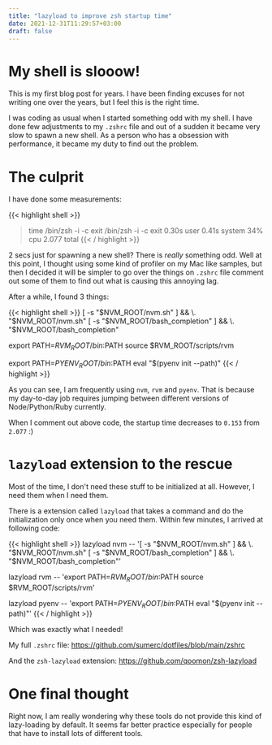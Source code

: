 ```yaml
---
title: "lazyload to improve zsh startup time"
date: 2021-12-31T11:29:57+03:00
draft: false
---
```


# My shell is slooow!

This is my first blog post for years. I have been finding excuses for not writing one over 
the years, but I feel this is the right time.

I was coding as usual when I started something odd with my shell. I have done few adjustments
to my `.zshrc` file and out of a sudden it became very slow to spawn a new shell. As a person
who has a obsession with performance, it became my duty to find out the problem.

# The culprit

I have done some measurements:

{{< highlight shell >}}
> time /bin/zsh -i -c exit
/bin/zsh -i -c exit  0.30s user 0.41s system 34% cpu 2.077 total
{{< / highlight >}}

2 secs just for spawning a new shell? There is <i>really</i> something odd. Well at this point,
I thought using some kind of profiler on my Mac like samples, but then I decided it will be simpler 
to go over the things on `.zshrc` file comment out some of them to find out what is causing this annoying 
lag.

After a while, I found 3 things:

{{< highlight shell >}}
[ -s "$NVM_ROOT/nvm.sh" ] && \. "$NVM_ROOT/nvm.sh"
[ -s "$NVM_ROOT/bash_completion" ] && \. "$NVM_ROOT/bash_completion"

export PATH=$RVM_ROOT/bin:$PATH
source $RVM_ROOT/scripts/rvm

export PATH=$PYENV_ROOT/bin:$PATH
eval "$(pyenv init --path)"
{{< / highlight >}}

As you can see, I am frequently using `nvm`, `rvm` and `pyenv`. That is because my day-to-day job requires jumping between 
different versions of Node/Python/Ruby currently.

When I comment out above code, the startup time decreases to `0.153` from `2.077` :)

# `lazyload` extension to the rescue

Most of the time, I don't need these stuff to be initialized at all. However, I need them
when I need them.

There is a extension called `lazyload` that takes a command and do the initialization only once
when you need them. Within few minutes, I arrived at following code:

{{< highlight shell >}}
lazyload nvm -- '[ -s "$NVM_ROOT/nvm.sh" ] && \. "$NVM_ROOT/nvm.sh"
    [ -s "$NVM_ROOT/bash_completion" ] && \. "$NVM_ROOT/bash_completion"'

lazyload rvm -- 'export PATH=$RVM_ROOT/bin:$PATH
    source $RVM_ROOT/scripts/rvm'

lazyload pyenv -- 'export PATH=$PYENV_ROOT/bin:$PATH
    eval "$(pyenv init --path)"'
{{< / highlight >}}

Which was exactly what I needed!

My full `.zshrc` file: https://github.com/sumerc/dotfiles/blob/main/zshrc

And the `zsh-lazyload` extension: https://github.com/qoomon/zsh-lazyload

# One final thought

Right now, I am really wondering why these tools do not provide this kind of lazy-loading by default.
It seems far better practice especially for people that have to install lots of different tools.
